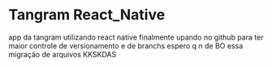 # Tangram React_Native
 app da tangram utilizando react native
 finalmente upando no github para ter maior controle de versionamento e de branchs
 espero q n de BO essa migração de arquivos KKSKDAS